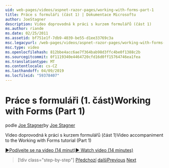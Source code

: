 ```yaml
---
uid: web-pages/videos/aspnet-razor-pages/working-with-forms-part-1
title: Práce s formuláři (část 1) | Dokumentace Microsoftu
author: JoeStagner
description: Video doprovodná k práci s kurzem formulářů (část 1)
ms.author: riande
ms.date: 02/25/2011
ms.assetid: bf751e1f-7db9-4039-be55-d1ee33769c3a
msc.legacyurl: /web-pages/videos/aspnet-razor-pages/working-with-forms-part-1
msc.type: video
ms.openlocfilehash: 812bbe4acc6ae7f364bab98d3ffc4be0f1388c2b
ms.sourcegitcommit: 0f1119340e4464720cfd16d0ff15764746ea1fea
ms.translationtype: MT
ms.contentlocale: cs-CZ
ms.lasthandoff: 04/09/2019
ms.locfileid: "59378407"
---
```

# <a name="working-with-forms-part-1"></a><span data-ttu-id="a1cf5-103">Práce s formuláři (1. část)</span><span class="sxs-lookup"><span data-stu-id="a1cf5-103">Working with Forms (Part 1)</span></span>

<span data-ttu-id="a1cf5-104">podle [Joe Stagner](https://github.com/JoeStagner)</span><span class="sxs-lookup"><span data-stu-id="a1cf5-104">by [Joe Stagner](https://github.com/JoeStagner)</span></span>

<span data-ttu-id="a1cf5-105">Video doprovodná k práci s kurzem formulářů (část 1)</span><span class="sxs-lookup"><span data-stu-id="a1cf5-105">Video accompaniment to the Working with Forms tutorial (Part 1)</span></span>

[<span data-ttu-id="a1cf5-106">&#9654;Podívejte se na video (14 minut)</span><span class="sxs-lookup"><span data-stu-id="a1cf5-106">&#9654; Watch video (14 minutes)</span></span>](https://channel9.msdn.com/Blogs/ASP-NET-Site-Videos/working-with-forms-part-1)

> [!div class="step-by-step"]
> <span data-ttu-id="a1cf5-107">[Předchozí](creating-a-consistent-look-part-2.md)
> [další](working-with-forms-part-2.md)</span><span class="sxs-lookup"><span data-stu-id="a1cf5-107">[Previous](creating-a-consistent-look-part-2.md)
[Next](working-with-forms-part-2.md)</span></span>
